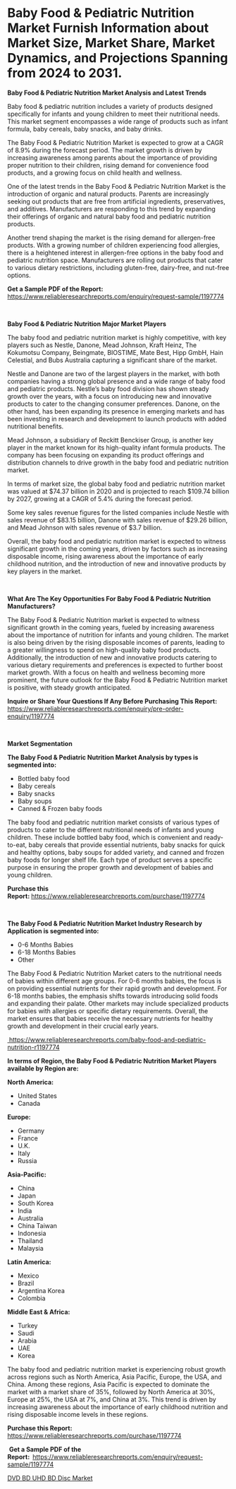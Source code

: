 <p><h1>Baby Food & Pediatric Nutrition Market Furnish Information about Market Size, Market Share, Market Dynamics, and Projections Spanning from 2024 to 2031.</h1></p><p><strong>Baby Food & Pediatric Nutrition Market Analysis and Latest Trends</strong></p>
<p><p>Baby food & pediatric nutrition includes a variety of products designed specifically for infants and young children to meet their nutritional needs. This market segment encompasses a wide range of products such as infant formula, baby cereals, baby snacks, and baby drinks.</p><p>The Baby Food & Pediatric Nutrition Market is expected to grow at a CAGR of 8.9% during the forecast period. The market growth is driven by increasing awareness among parents about the importance of providing proper nutrition to their children, rising demand for convenience food products, and a growing focus on child health and wellness.</p><p>One of the latest trends in the Baby Food & Pediatric Nutrition Market is the introduction of organic and natural products. Parents are increasingly seeking out products that are free from artificial ingredients, preservatives, and additives. Manufacturers are responding to this trend by expanding their offerings of organic and natural baby food and pediatric nutrition products.</p><p>Another trend shaping the market is the rising demand for allergen-free products. With a growing number of children experiencing food allergies, there is a heightened interest in allergen-free options in the baby food and pediatric nutrition space. Manufacturers are rolling out products that cater to various dietary restrictions, including gluten-free, dairy-free, and nut-free options.</p></p>
<p><strong>Get a Sample PDF of the Report:&nbsp;</strong> <a href="https://www.reliableresearchreports.com/enquiry/request-sample/1197774">https://www.reliableresearchreports.com/enquiry/request-sample/1197774</a></p>
<p>&nbsp;</p>
<p><strong>Baby Food & Pediatric Nutrition Major Market Players</strong></p>
<p><p>The baby food and pediatric nutrition market is highly competitive, with key players such as Nestle, Danone, Mead Johnson, Kraft Heinz, The Kokumotsu Company, Beingmate, BIOSTIME, Mate Best, Hipp GmbH, Hain Celestial, and Bubs Australia capturing a significant share of the market. </p><p>Nestle and Danone are two of the largest players in the market, with both companies having a strong global presence and a wide range of baby food and pediatric products. Nestle’s baby food division has shown steady growth over the years, with a focus on introducing new and innovative products to cater to the changing consumer preferences. Danone, on the other hand, has been expanding its presence in emerging markets and has been investing in research and development to launch products with added nutritional benefits.</p><p>Mead Johnson, a subsidiary of Reckitt Benckiser Group, is another key player in the market known for its high-quality infant formula products. The company has been focusing on expanding its product offerings and distribution channels to drive growth in the baby food and pediatric nutrition market.</p><p>In terms of market size, the global baby food and pediatric nutrition market was valued at $74.37 billion in 2020 and is projected to reach $109.74 billion by 2027, growing at a CAGR of 5.4% during the forecast period.</p><p>Some key sales revenue figures for the listed companies include Nestle with sales revenue of $83.15 billion, Danone with sales revenue of $29.26 billion, and Mead Johnson with sales revenue of $3.7 billion.</p><p>Overall, the baby food and pediatric nutrition market is expected to witness significant growth in the coming years, driven by factors such as increasing disposable income, rising awareness about the importance of early childhood nutrition, and the introduction of new and innovative products by key players in the market.</p></p>
<p>&nbsp;</p>
<p><strong>What Are The Key Opportunities For Baby Food & Pediatric Nutrition Manufacturers?</strong></p>
<p><p>The Baby Food & Pediatric Nutrition market is expected to witness significant growth in the coming years, fueled by increasing awareness about the importance of nutrition for infants and young children. The market is also being driven by the rising disposable incomes of parents, leading to a greater willingness to spend on high-quality baby food products. Additionally, the introduction of new and innovative products catering to various dietary requirements and preferences is expected to further boost market growth. With a focus on health and wellness becoming more prominent, the future outlook for the Baby Food & Pediatric Nutrition market is positive, with steady growth anticipated.</p></p>
<p><strong>Inquire or Share Your Questions If Any Before Purchasing This Report:</strong> <a href="https://www.reliableresearchreports.com/enquiry/pre-order-enquiry/1197774">https://www.reliableresearchreports.com/enquiry/pre-order-enquiry/1197774</a></p>
<p>&nbsp;</p>
<p><strong>Market Segmentation</strong></p>
<p><strong>The Baby Food & Pediatric Nutrition Market Analysis by types is segmented into:</strong></p>
<p><ul><li>Bottled baby food</li><li>Baby cereals</li><li>Baby snacks</li><li>Baby soups</li><li>Canned & Frozen baby foods</li></ul></p>
<p><p>The baby food and pediatric nutrition market consists of various types of products to cater to the different nutritional needs of infants and young children. These include bottled baby food, which is convenient and ready-to-eat, baby cereals that provide essential nutrients, baby snacks for quick and healthy options, baby soups for added variety, and canned and frozen baby foods for longer shelf life. Each type of product serves a specific purpose in ensuring the proper growth and development of babies and young children.</p></p>
<p><strong>Purchase this Report:&nbsp;</strong><a href="https://www.reliableresearchreports.com/purchase/1197774">https://www.reliableresearchreports.com/purchase/1197774</a></p>
<p>&nbsp;</p>
<p><strong>The Baby Food & Pediatric Nutrition Market Industry Research by Application is segmented into:</strong></p>
<p><ul><li>0-6 Months Babies</li><li>6-18 Months Babies</li><li>Other</li></ul></p>
<p><p>The Baby Food & Pediatric Nutrition Market caters to the nutritional needs of babies within different age groups. For 0-6 months babies, the focus is on providing essential nutrients for their rapid growth and development. For 6-18 months babies, the emphasis shifts towards introducing solid foods and expanding their palate. Other markets may include specialized products for babies with allergies or specific dietary requirements. Overall, the market ensures that babies receive the necessary nutrients for healthy growth and development in their crucial early years.</p></p>
<p><a href="https://www.reliableresearchreports.com/baby-food-and-pediatric-nutrition-r1197774">&nbsp;https://www.reliableresearchreports.com/baby-food-and-pediatric-nutrition-r1197774</a></p>
<p><strong>In terms of Region, the Baby Food & Pediatric Nutrition Market Players available by Region are:</strong></p>
<p>
    <p> <strong> North America: </strong>
        <ul>
            <li>United States</li>
            <li>Canada</li>
        </ul>
        </p> 
    <p> <strong> Europe: </strong>
        <ul>
            <li>Germany</li>
            <li>France</li>
            <li>U.K.</li>
            <li>Italy</li>
            <li>Russia</li>
        </ul>
        </p> 
    <p> <strong> Asia-Pacific: </strong>
        <ul>
            <li>China</li>
            <li>Japan</li>
            <li>South Korea</li>
            <li>India</li>
            <li>Australia</li>
            <li>China Taiwan</li>
            <li>Indonesia</li>
            <li>Thailand</li>
            <li>Malaysia</li>
        </ul>
        </p> 
    <p> <strong> Latin America: </strong>
        <ul>
            <li>Mexico</li>
            <li>Brazil</li>
            <li>Argentina Korea</li>
            <li>Colombia</li>
        </ul>
        </p> 
    <p> <strong> Middle East & Africa: </strong>
        <ul>
            <li>Turkey</li>
            <li>Saudi</li>
            <li>Arabia</li>
            <li>UAE</li>
            <li>Korea</li>
        </ul>
    </p>
    </p>
<p><p>The baby food and pediatric nutrition market is experiencing robust growth across regions such as North America, Asia Pacific, Europe, the USA, and China. Among these regions, Asia Pacific is expected to dominate the market with a market share of 35%, followed by North America at 30%, Europe at 25%, the USA at 7%, and China at 3%. This trend is driven by increasing awareness about the importance of early childhood nutrition and rising disposable income levels in these regions.</p></p>
<p><strong>Purchase this Report: </strong><a href="https://www.reliableresearchreports.com/purchase/1197774">https://www.reliableresearchreports.com/purchase/1197774</a></p>
<p>&nbsp;<strong>Get a Sample PDF of the Report:&nbsp;&nbsp;</strong><a href="https://www.reliableresearchreports.com/enquiry/request-sample/1197774">https://www.reliableresearchreports.com/enquiry/request-sample/1197774</a></p>
<p><strong></strong></p>
<p><p><a href="https://www.linkedin.com/pulse/insights-dvd-bd-uhd-disc-market-size-analysing-share-u5rne?trackingId=q3U%2FvICgWfMzl196vSTfnA%3D%3D">DVD BD UHD BD Disc Market</a></p></p>